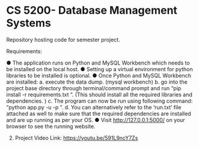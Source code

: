 # CS 5200- Database Management Systems
Repository hosting code for semester project.

Requirements: 

● The application runs on Python and MySQL Workbench which needs to be installed on the local host.
● Setting up a virtual environment for python libraries to be installed is optional.
● Once Python and MySQL Workbench are installed:
  a. execute the data dump. (mysql workbench)
  b. go into the project base directory through terminal/command prompt and run “pip install -r requirements.txt ”. 
  (This should install all the required libraries and dependencies. )
  c. The program can now be run using following command:
   “python app.py -u <MySQLusername> -p <MySQL password>”.
  d. You can alternatively refer to the ‘run.txt’ file attached as well to make sure that the required dependencies are installed and are up running as per your OS. 
● Visit http://127.0.0.1:5000/ on your browser to see the running website.
  
2. Project Video Link:
https://youtu.be/591L9ncY7Zs
